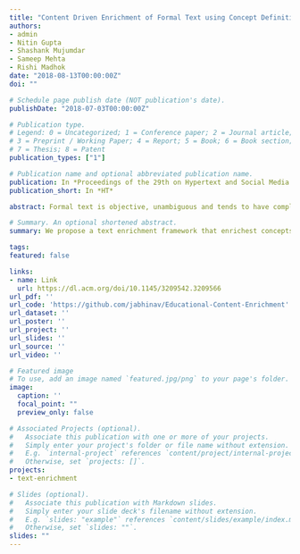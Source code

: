 ```yaml
---
title: "Content Driven Enrichment of Formal Text using Concept Definitions and Applications"
authors:
- admin
- Nitin Gupta
- Shashank Mujumdar
- Sameep Mehta
- Rishi Madhok
date: "2018-08-13T00:00:00Z"
doi: ""

# Schedule page publish date (NOT publication's date).
publishDate: "2018-07-03T00:00:00Z"

# Publication type.
# Legend: 0 = Uncategorized; 1 = Conference paper; 2 = Journal article;
# 3 = Preprint / Working Paper; 4 = Report; 5 = Book; 6 = Book section;
# 7 = Thesis; 8 = Patent
publication_types: ["1"]

# Publication name and optional abbreviated publication name.
publication: In *Proceedings of the 29th on Hypertext and Social Media  2018*
publication_short: In *HT*

abstract: Formal text is objective, unambiguous and tends to have complex sentence construction intended to be understood by the target demographic. However, in the absence of domain knowledge it is imperative to define key concepts and their relationship in the text for correct interpretation for general readers. To address this, we propose a text enrichment framework that identifies the key concepts from input text, highlights definitions and fetches the definition from external data sources in case the concept is undefined. Beyond concept definitions, the system enriches the input text with concept applications and a pre-requisite concept graph that showcases the inter-dependency within the extracted concepts. While the problem of learning definition statements is attempted in literature, the task of learning application statements is novel. We manually annotated a dataset for training a deep learning network for identifying application statements in text. We quantitatively compared the results of both application and definition identifica- tion models with standard baselines. To validate the utility of the proposed framework for general readers, we report enrichment accuracy and show promising results.

# Summary. An optional shortened abstract.
summary: We propose a text enrichment framework that enrichest concepts form input text with their definitions, applications and a pre-requisite concept graph that showcases the inter-dependency within the extracted concepts.

tags:
featured: false

links:
- name: Link
  url: https://dl.acm.org/doi/10.1145/3209542.3209566
url_pdf: ''
url_code: 'https://github.com/jabhinav/Educational-Content-Enrichment'
url_dataset: ''
url_poster: ''
url_project: ''
url_slides: ''
url_source: ''
url_video: ''

# Featured image
# To use, add an image named `featured.jpg/png` to your page's folder. 
image:
  caption: ''
  focal_point: ""
  preview_only: false

# Associated Projects (optional).
#   Associate this publication with one or more of your projects.
#   Simply enter your project's folder or file name without extension.
#   E.g. `internal-project` references `content/project/internal-project/index.md`.
#   Otherwise, set `projects: []`.
projects:
- text-enrichment

# Slides (optional).
#   Associate this publication with Markdown slides.
#   Simply enter your slide deck's filename without extension.
#   E.g. `slides: "example"` references `content/slides/example/index.md`.
#   Otherwise, set `slides: ""`.
slides: ""
---
```



